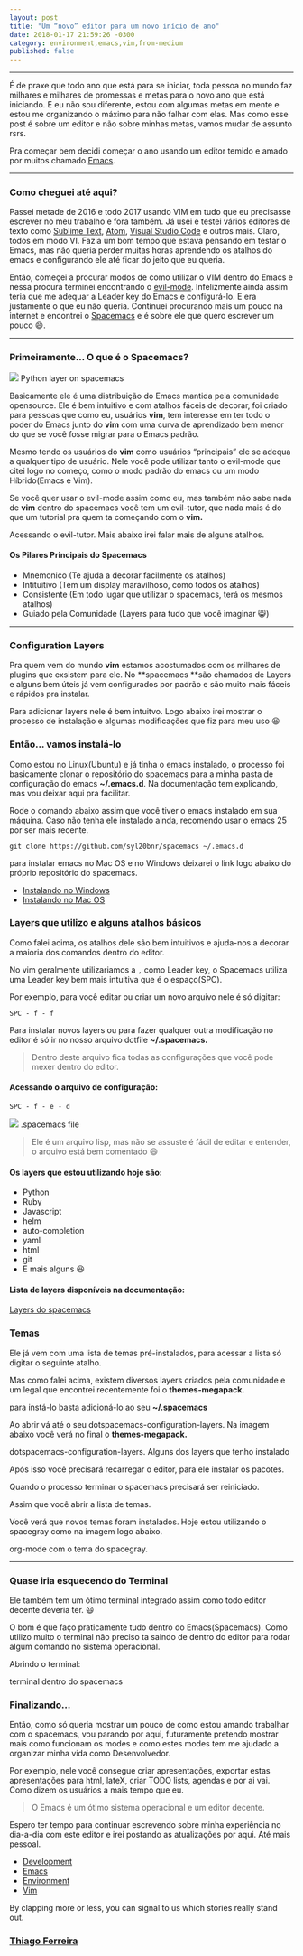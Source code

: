 ```yaml
---
layout: post
title: "Um “novo” editor para um novo início de ano"
date: 2018-01-17 21:59:26 -0300
category: environment,emacs,vim,from-medium
published: false
---
```


*****

É de praxe que todo ano que está para se iniciar, toda pessoa no mundo faz
milhares e milhares de promessas e metas para o novo ano que está iniciando. E
eu não sou diferente, estou com algumas metas em mente e estou me organizando o
máximo para não falhar com elas. Mas como esse post é sobre um editor e não
sobre minhas metas, vamos mudar de assunto rsrs.

Pra começar bem decidi começar o ano usando um editor temido e amado por muitos
chamado [Emacs](http://www.gnu.org/software/emacs/).

*****

### Como cheguei até aqui?

Passei metade de 2016 e todo 2017 usando VIM em tudo que eu precisasse escrever
no meu trabalho e fora também. Já usei e testei vários editores de texto como
[Sublime Text](https://www.sublimetext.com/), [Atom](https://atom.io/), [Visual
Studio Code](https://code.visualstudio.com/) e outros mais. Claro, todos em modo
VI. Fazia um bom tempo que estava pensando em testar o Emacs, mas não queria
perder muitas horas aprendendo os atalhos do emacs e configurando ele até ficar
do jeito que eu queria.

Então, começei a procurar modos de como utilizar o VIM dentro do Emacs e nessa
procura terminei encontrando o
[evil-mode](https://www.emacswiki.org/emacs/Evil). Infelizmente ainda assim
teria que me adequar a Leader key do Emacs e configurá-lo. E era justamente o
que eu não queria. Continuei procurando mais um pouco na internet e encontrei o
[Spacemacs](http://spacemacs.org/) e é sobre ele que quero escrever um pouco 😄.

*****

### Primeiramente… O que é o Spacemacs?

![](https://cdn-images-1.medium.com/max/800/1*SMllGduhDrQMZ0zb1o_iQg.png)
<span class="figcaption_hack">Python layer on spacemacs</span>

Basicamente ele é uma distribuição do Emacs mantida pela comunidade opensource.
Ele é bem intuitivo e com atalhos fáceis de decorar, foi criado para pessoas que
como eu, usuários **vim**, tem interesse em ter todo o poder do Emacs junto do
**vim** com uma curva de aprendizado bem menor do que se você fosse migrar para
o Emacs padrão.

Mesmo tendo os usuários do **vim** como usuários “principais” ele se adequa a
qualquer tipo de usuário. Nele você pode utilizar tanto o evil-mode que citei
logo no começo, como o modo padrão do emacs ou um modo Híbrido(Emacs e Vim).

Se você quer usar o evil-mode assim como eu, mas também não sabe nada de **vim**
dentro do spacemacs você tem um evil-tutor, que nada mais é do que um tutorial
pra quem ta começando com o **vim.**

Acessando o evil-tutor. Mais abaixo irei falar mais de alguns atalhos.


#### Os Pilares Principais do Spacemacs

* Mnemonico (Te ajuda a decorar facilmente os atalhos)
* Intituitivo (Tem um display maravilhoso, como todos os atalhos)
* Consistente (Em todo lugar que utilizar o spacemacs, terá os mesmos atalhos)
* Guiado pela Comunidade (Layers para tudo que você imaginar 😸)

*****

### Configuration Layers

Pra quem vem do mundo **vim** estamos acostumados com os milhares de plugins que
exsistem para ele. No **spacemacs **são chamados de Layers e alguns bem úteis já
vem configurados por padrão e são muito mais fáceis e rápidos pra instalar.

Para adicionar layers nele é bem intuitvo. Logo abaixo irei mostrar o processo
de instalação e algumas modificações que fiz para meu uso 😆

### Então… vamos instalá-lo

Como estou no Linux(Ubuntu) e já tinha o emacs instalado, o processo foi
basicamente clonar o repositório do spacemacs para a minha pasta de configuração
do emacs **~/.emacs.d**. Na documentação tem explicando, mas vou deixar aqui pra
facilitar.

Rode o comando abaixo assim que você tiver o emacs instalado em sua máquina.
Caso não tenha ele instalado ainda, recomendo usar o emacs 25 por ser mais
recente.

    git clone https://github.com/syl20bnr/spacemacs ~/.emacs.d

para instalar emacs no Mac OS e no Windows deixarei o link logo abaixo do
próprio repositório do spacemacs.

* [Instalando no Windows](https://github.com/syl20bnr/spacemacs#windows)
* [Instalando no Mac OS](https://github.com/syl20bnr/spacemacs#macos)

### Layers que utilizo e alguns atalhos básicos

Como falei acima, os atalhos dele são bem intuitivos e ajuda-nos a decorar a
maioria dos comandos dentro do editor.

No vim geralmente utilizariamos a `,` como Leader key, o Spacemacs utiliza
uma Leader key bem mais intuitiva que é o espaço(SPC).

Por exemplo, para você editar ou criar um novo arquivo nele é só digitar:

    SPC - f - f

Para instalar novos layers ou para fazer qualquer outra modificação no editor é
só ir no nosso arquivo dotfile **~/.spacemacs.**

> Dentro deste arquivo fica todas as configurações que você pode mexer dentro do
> editor.

#### Acessando o arquivo de configuração:

    SPC - f - e - d

![](https://cdn-images-1.medium.com/max/1600/1*lb0PLY7FuhStXfRupiLyxw.png)
<span class="figcaption_hack">.spacemacs file</span>

> Ele é um arquivo lisp, mas não se assuste é fácil de editar e entender, o
> arquivo está bem comentado 😄

#### Os layers que estou utilizando hoje são:

* Python
* Ruby
* Javascript
* helm
* auto-completion
* yaml
* html
* git
* E mais alguns 😆

#### **Lista de layers disponíveis na documentação:**
[Layers do spacemacs](http://spacemacs.org/layers/LAYERS.html)

### Temas

Ele já vem com uma lista de temas pré-instalados, para acessar a lista só
digitar o seguinte atalho.


Mas como falei acima, existem diversos layers criados pela comunidade e um legal
que encontrei recentemente foi o **themes-megapack.**

para instá-lo basta adicioná-lo ao seu **~/.spacemacs**


Ao abrir vá até o seu dotspacemacs-configuration-layers. Na imagem abaixo você
verá no final o **themes-megapack.**

<span class="figcaption_hack">dotspacemacs-configuration-layers. Alguns dos layers que tenho instalado</span>

Após isso você precisará recarregar o editor, para ele instalar os pacotes.


Quando o processo terminar o spacemacs precisará ser reiniciado.


Assim que você abrir a lista de temas.


Você verá que novos temas foram instalados. Hoje estou utilizando o spacegray
como na imagem logo abaixo.

<span class="figcaption_hack">org-mode com o tema do spacegray.</span>

*****

### Quase iria esquecendo do Terminal

Ele também tem um ótimo terminal integrado assim como todo editor decente
deveria ter. 😃

O bom é que faço praticamente tudo dentro do Emacs(Spacemacs). Como utilizo
muito o terminal não preciso ta saindo de dentro do editor para rodar algum
comando no sistema operacional.

Abrindo o terminal:


<span class="figcaption_hack">terminal dentro do spacemacs</span>

### Finalizando…

Então, como só queria mostrar um pouco de como estou amando trabalhar com o
spacemacs, vou parando por aqui, futuramente pretendo mostrar mais como
funcionam os modes e como estes modes tem me ajudado a organizar minha vida como
Desenvolvedor.

Por exemplo, nele você consegue criar apresentações, exportar estas
apresentações para html, lateX, criar TODO lists, agendas e por ai vai. Como
dizem os usuários a mais tempo que eu.

> O Emacs é um ótimo sistema operacional e um editor decente.

Espero ter tempo para continuar escrevendo sobre minha experiência no dia-a-dia
com este editor e irei postando as atualizações por aqui. Até mais pessoal.

* [Development](https://medium.com/tag/development?source=post)
* [Emacs](https://medium.com/tag/emacs?source=post)
* [Environment](https://medium.com/tag/environment?source=post)
* [Vim](https://medium.com/tag/vim?source=post)

By clapping more or less, you can signal to us which stories really stand out.

### [Thiago Ferreira](https://medium.com/@thiagoflins)
